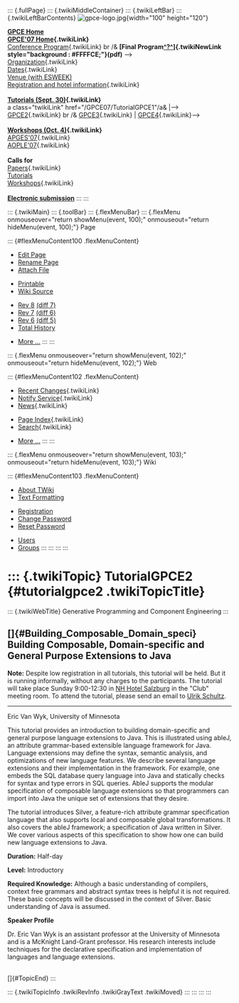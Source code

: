 ::: {.fullPage}
::: {.twikiMiddleContainer}
::: {.twikiLeftBar}
::: {.twikiLeftBarContents}
![gpce-logo.jpg](../pub/GPCE07/WebLeftBar/gpce-logo.jpg){width="100"
height="120"}

**[GPCE Home](http://www.gpce.org/)**\
**[GPCE\'07 Home](WebHome){.twikiLink}**\
[Conference Program](ConferenceProgram){.twikiLink} br /& **[Final
Program[^?^](/edit/GPCE07/PubGPCE07WebHomeGpceProgrampdf?topicparent=GPCE07.TutorialGPCE2)]{.twikiNewLink
style="background : #FFFFCE;"}(pdf)** \--\>\
[Organization](ConferenceOrganization){.twikiLink}\
[Dates](ImportantDates){.twikiLink}\
[Venue (with
ESWEEK)](http://www.ida.liu.se/conferences/codes/esweek/venue.shtml)\
[Registration and hotel
information](ConferenceRegistration){.twikiLink}\
\
**[Tutorials (Sept. 30)](GpceTutorials){.twikiLink}**\
a class=\"twikiLink\" href=\"/GPCE07/TutorialGPCE1\"/a& \|\--\>
[GPCE2](TutorialGPCE2){.twikiLink} br /&
[GPCE3](/GPCE07/TutorialGPCE3){.twikiLink} \|
[GPCE4](/GPCE07/TutorialGPCE4){.twikiLink}\--\>\
\
**[Workshops (Oct. 4)](GpceWorkshops){.twikiLink}**\
[APGES\'07](APGES07){.twikiLink}\
[AOPLE\'07](AOPLE07){.twikiLink}\
\
**Calls for**\
[Papers](CallForPapers){.twikiLink}\
[Tutorials](http://resource-aware.org/twiki/bin/view/GPCE07/CallForTutorials)\
[Workshops](CallForWorkshops){.twikiLink}\
\
**[Electronic
submission](http://www.easychair.org/conferences/?conf=GPCE07)**
:::
:::

::: {.twikiMain}
::: {.toolBar}
::: {.flexMenuBar}
::: {.flexMenu onmouseover="return showMenu(event, 100);" onmouseout="return hideMenu(event, 100);"}
Page

::: {#flexMenuContent100 .flexMenuContent}
-   [Edit
    Page](http://www.program-transformation.org/edit/GPCE07/TutorialGPCE2?t=1536828009)
-   [Rename
    Page](http://www.program-transformation.org/rename/GPCE07/TutorialGPCE2)
-   [Attach
    File](http://www.program-transformation.org/attach/GPCE07/TutorialGPCE2)

<!-- -->

-   [Printable](http://www.program-transformation.org/view/GPCE07/TutorialGPCE2?skin=print.pattern)
-   [Wiki
    Source](http://www.program-transformation.org/view/GPCE07/TutorialGPCE2?skin=text&raw=on&contenttype=text/plain)

<!-- -->

-   [Rev
    8](http://www.program-transformation.org/view/GPCE07/TutorialGPCE2?rev=1.8)
    [(diff 7)](http://www.program-transformation.org/rdiff/GPCE07/TutorialGPCE2?rev1=1.8&rev2=1.7)
-   [Rev
    7](http://www.program-transformation.org/view/GPCE07/TutorialGPCE2?rev=1.7)
    [(diff 6)](http://www.program-transformation.org/rdiff/GPCE07/TutorialGPCE2?rev1=1.7&rev2=1.6)
-   [Rev
    6](http://www.program-transformation.org/view/GPCE07/TutorialGPCE2?rev=1.6)
    [(diff 5)](http://www.program-transformation.org/rdiff/GPCE07/TutorialGPCE2?rev1=1.6&rev2=1.5)
-   [Total
    History](http://www.program-transformation.org/rdiff/GPCE07/TutorialGPCE2)

<!-- -->

-   [More
    \...](http://www.program-transformation.org/oops/GPCE07/TutorialGPCE2?template=oopsmore&param1=1.8&param2=1.8)
:::
:::

::: {.flexMenu onmouseover="return showMenu(event, 102);" onmouseout="return hideMenu(event, 102);"}
Web

::: {#flexMenuContent102 .flexMenuContent}
-   [Recent Changes](WebChanges){.twikiLink}
-   [Notify Service](WebNotify){.twikiLink}
-   [News](WebNews){.twikiLink}

<!-- -->

-   [Page Index](WebIndex){.twikiLink}
-   [Search](WebSearch){.twikiLink}

<!-- -->

-   [More
    \...](http://www.program-transformation.org/oops/GPCE07/TutorialGPCE2?template=oopsmore&param1=1.8&param2=1.8)
:::
:::

::: {.flexMenu onmouseover="return showMenu(event, 103);" onmouseout="return hideMenu(event, 103);"}
Wiki

::: {#flexMenuContent103 .flexMenuContent}
-   [About
    TWiki](http://www.program-transformation.org/view/TWiki/WebHome)
-   [Text
    Formatting](http://www.program-transformation.org/view/TWiki/TextFormattingRules)

<!-- -->

-   [Registration](http://www.program-transformation.org/view/TWiki/TWikiRegistration)
-   [Change
    Password](http://www.program-transformation.org/view/TWiki/ChangePassword)
-   [Reset
    Password](http://www.program-transformation.org/view/TWiki/ResetPassword)

<!-- -->

-   [Users](http://www.program-transformation.org/view/Main/TWikiUsers)
-   [Groups](http://www.program-transformation.org/view/Main/TWikiGroups)
:::
:::
:::
:::

::: {.twikiTopic}
TutorialGPCE2 {#tutorialgpce2 .twikiTopicTitle}
=============

::: {.twikiWebTitle}
Generative Programming and Component Engineering
:::

[]{#Building_Composable_Domain_speci} Building Composable, Domain-specific and General Purpose Extensions to Java
-----------------------------------------------------------------------------------------------------------------

**Note:** Despite low registration in all tutorials, this tutorial will
be held. But it is running informally, without any charges to the
participants. The tutorial will take place Sunday 9:00-12:30 in [NH
Hotel
Salzburg](http://www.nh-hotels.com/nh/en/hotels/austria/salzburg/nh-salzburg-city.html)
in the \"Club\" meeting room. To attend the tutorial, please send an
email to [Ulrik Schultz](mailto:ups@mmmi.sdu.dk).

------------------------------------------------------------------------

Eric Van Wyk, University of Minnesota

This tutorial provides an introduction to building domain-specific and
general purpose language extensions to Java. This is illustrated using
ableJ, an attribute grammar-based extensible language framework for
Java. Language extensions may define the syntax, semantic analysis, and
optimizations of new language features. We describe several language
extensions and their implementation in the framework. For example, one
embeds the SQL database query language into Java and statically checks
for syntax and type errors in SQL queries. AbleJ supports the modular
specification of composable language extensions so that programmers can
import into Java the unique set of extensions that they desire.

The tutorial introduces Silver, a feature-rich attribute grammar
specification language that also supports local and composable global
transformations. It also covers the ableJ framework; a specification of
Java written in Silver. We cover various aspects of this specification
to show how one can build new language extensions to Java.

**Duration:** Half-day

**Level:** Introductory

**Required Knowledge:** Although a basic understanding of compilers,
context free grammars and abstract syntax trees is helpful it is not
required. These basic concepts will be discussed in the context of
Silver. Basic understanding of Java is assumed.

**Speaker Profile**

Dr. Eric Van Wyk is an assistant professor at the University of
Minnesota and is a McKnight Land-Grant professor. His research interests
include techniques for the declarative specification and implementation
of languages and language extensions.

\
[]{#TopicEnd}
:::

::: {.twikiTopicInfo .twikiRevInfo .twikiGrayText .twikiMoved}
:::
:::
:::
:::
